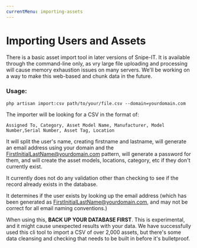 ```yaml
---
currentMenu: importing-assets
---
```


# Importing Users and Assets

There is a basic asset import tool in later versions of Snipe-IT. It is available through the command-line only, as vry large file uploading and processing will cause memory exhaustion issues on many servers. We'll be working on a way to make this web-based and chunk data in the future.

### Usage:

```
php artisan import:csv path/to/your/file.csv --domain=yourdomain.com
```

The importer will be looking for a CSV in the format of:

```
Assigned To, Category, Asset Model Name, Manufacturer, Model Number,Serial Number, Asset Tag, Location
```

It will split the user's name, creating firstname and lastname, will generate an email address using your domain and the FirstInitialLastName@yourdomain.com pattern, will generate a password for them, and will create the asset models, locations, category, etc if they don't currently exist.

It currently does not do any validation other than checking to see if the record already exists in the database.

It determines if the user exists by looking up the email address (which has been generated as FirstInitialLastName@yourdomain.com, and may not be correct for all email naming conventions.)

When using this, __BACK UP YOUR DATABASE FIRST__. This is experimental, and it might cause unexpected results with your data. We have successfully used this cli tool to import a CSV of over 2,000 assets, but there's some data cleansing and checking that needs to be built in before it's bulletproof.
